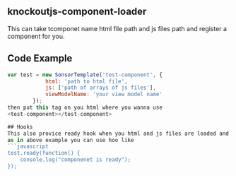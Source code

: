 ## knockoutjs-component-loader
This can take tcomponet name html file path and js files path and register a component for you.

## Code Example
```javascript
var test = new SonsorTemplate('test-component', {
            html: 'path to html file',
            js: ['path of arrays of js files'],
            viewModelName: 'your view model name'
        });
then put this tag on you html where you wanna use
<test-component></test-component>

## Hooks
This also provice ready hook when you html and js files are loaded and binded
as in above example you can use hoo like
```javascript
test.ready(function() {
    console.log("componenet is ready");
});
